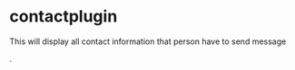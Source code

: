 # contactplugin
This will display all contact information that person have to send message
<?php




?>.
